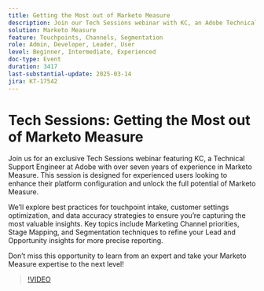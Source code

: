 ```yaml
---
title: Getting the Most out of Marketo Measure
description: Join our Tech Sessions webinar with KC, an Adobe Technical Support Engineer, to enhance your Marketo Measure skills. Learn best practices for touchpoint intake, customer settings, and data accuracy. Explore Marketing Channel priorities, Stage Mapping, and Segmentation techniques for precise reporting. Don't miss this chance to elevate your expertise!
solution: Marketo Measure
feature: Touchpoints, Channels, Segmentation
role: Admin, Developer, Leader, User
level: Beginner, Intermediate, Experienced
doc-type: Event
duration: 3417
last-substantial-update: 2025-03-14
jira: KT-17542
---
```


# Tech Sessions: Getting the Most out of Marketo Measure

Join us for an exclusive Tech Sessions webinar featuring KC, a Technical Support Engineer at Adobe with over seven years of experience in Marketo Measure. This session is designed for experienced users looking to enhance their platform configuration and unlock the full potential of Marketo Measure.

We’ll explore best practices for touchpoint intake, customer settings optimization, and data accuracy strategies to ensure you’re capturing the most valuable insights. Key topics include Marketing Channel priorities, Stage Mapping, and Segmentation techniques to refine your Lead and Opportunity insights for more precise reporting.

Don’t miss this opportunity to learn from an expert and take your Marketo Measure expertise to the next level!

>[!VIDEO](https://video.tv.adobe.com/v/3451661/?learn=on&enablevpops)
